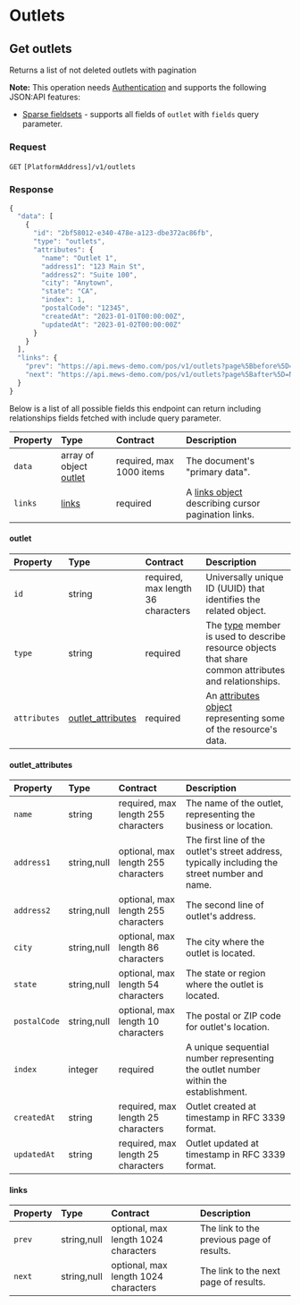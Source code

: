 <!-- AUTOMATICALLY GENERATED, DO NOT MODIFY -->
# Outlets

## Get outlets

Returns a list of not deleted outlets with pagination

**Note:** This operation needs [Authentication](../guidelines/authentication.md) and supports the following JSON:API features:

- [Sparse fieldsets](../guidelines/sparse-fieldsets.md) - supports all fields of `outlet` with `fields` query parameter.

### Request

`GET` `[PlatformAddress]/v1/outlets`

### Response

```javascript
{
  "data": [
    {
      "id": "2bf58012-e340-478e-a123-dbe372ac86fb",
      "type": "outlets",
      "attributes": {
        "name": "Outlet 1",
        "address1": "123 Main St",
        "address2": "Suite 100",
        "city": "Anytown",
        "state": "CA",
        "index": 1,
        "postalCode": "12345",
        "createdAt": "2023-01-01T00:00:00Z",
        "updatedAt": "2023-01-02T00:00:00Z"
      }
    }
  ],
  "links": {
    "prev": "https://api.mews-demo.com/pos/v1/outlets?page%5Bbefore%5D=NA&page%5Bsize%5D=1",
    "next": "https://api.mews-demo.com/pos/v1/outlets?page%5Bafter%5D=NA&page%5Bsize%5D=1"
  }
}
```
Below is a list of all possible fields this endpoint can return including relationships fields fetched with include query parameter.

| Property | Type | Contract | Description |
| :-- | :-- | :-- | :-- |
| `data` | array of object [outlet](outlets.md#outlet) | required, max 1000 items | The document's "primary data". |
| `links` | [links](outlets.md#links) | required | A [links object](https://jsonapi.org/profiles/ethanresnick/cursor-pagination/#auto-id-links) describing cursor pagination links. |

#### outlet

| Property | Type | Contract | Description |
| :-- | :-- | :-- | :-- |
| `id` | string | required, max length 36 characters | Universally unique ID (UUID) that identifies the related object. |
| `type` | string | required | The [type](https://jsonapi.org/format/#document-resource-object-identification) member is used to describe resource objects that share common attributes and relationships. |
| `attributes` | [outlet_attributes](outlets.md#outlet_attributes) | required | An [attributes object](https://jsonapi.org/format/#document-resource-object-attributes) representing some of the resource's data. |

#### outlet_attributes

| Property | Type | Contract | Description |
| :-- | :-- | :-- | :-- |
| `name` | string | required, max length 255 characters | The name of the outlet, representing the business or location. |
| `address1` | string,null | optional, max length 255 characters | The first line of the outlet's street address, typically including the street number and name. |
| `address2` | string,null | optional, max length 255 characters | The second line of outlet's address. |
| `city` | string,null | optional, max length 86 characters | The city where the outlet is located. |
| `state` | string,null | optional, max length 54 characters | The state or region where the outlet is located. |
| `postalCode` | string,null | optional, max length 10 characters | The postal or ZIP code for outlet's location. |
| `index` | integer | required | A unique sequential number representing the outlet number within the establishment. |
| `createdAt` | string | required, max length 25 characters | Outlet created at timestamp in RFC 3339 format. |
| `updatedAt` | string | required, max length 25 characters | Outlet updated at timestamp in RFC 3339 format. |

#### links

| Property | Type | Contract | Description |
| :-- | :-- | :-- | :-- |
| `prev` | string,null | optional, max length 1024 characters | The link to the previous page of results. |
| `next` | string,null | optional, max length 1024 characters | The link to the next page of results. |
